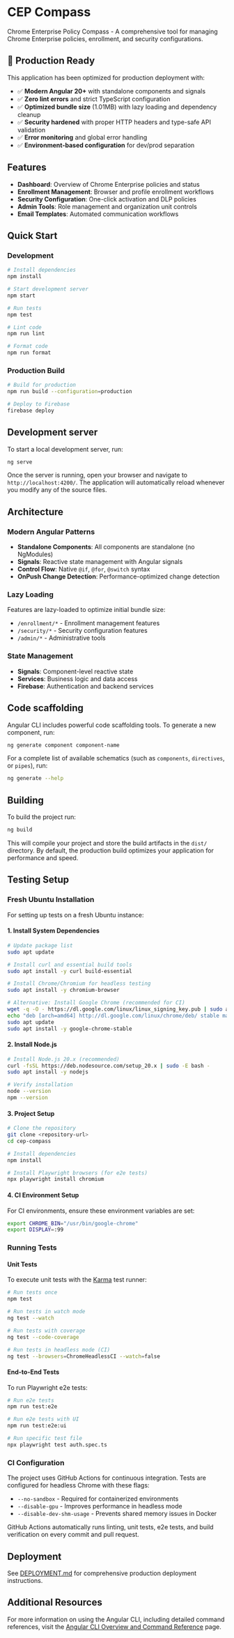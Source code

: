 # CEP Compass

Chrome Enterprise Policy Compass - A comprehensive tool for managing Chrome Enterprise policies, enrollment, and security configurations.

## 🚀 Production Ready

This application has been optimized for production deployment with:

- ✅ **Modern Angular 20+** with standalone components and signals
- ✅ **Zero lint errors** and strict TypeScript configuration
- ✅ **Optimized bundle size** (1.01MB) with lazy loading and dependency cleanup
- ✅ **Security hardened** with proper HTTP headers and type-safe API validation
- ✅ **Error monitoring** and global error handling
- ✅ **Environment-based configuration** for dev/prod separation

## Features

- **Dashboard**: Overview of Chrome Enterprise policies and status
- **Enrollment Management**: Browser and profile enrollment workflows
- **Security Configuration**: One-click activation and DLP policies
- **Admin Tools**: Role management and organization unit controls
- **Email Templates**: Automated communication workflows

## Quick Start

### Development

```bash
# Install dependencies
npm install

# Start development server
npm start

# Run tests
npm test

# Lint code
npm run lint

# Format code
npm run format
```

### Production Build

```bash
# Build for production
npm run build --configuration=production

# Deploy to Firebase
firebase deploy
```

## Development server

To start a local development server, run:

```bash
ng serve
```

Once the server is running, open your browser and navigate to `http://localhost:4200/`. The application will automatically reload whenever you modify any of the source files.

## Architecture

### Modern Angular Patterns

- **Standalone Components**: All components are standalone (no NgModules)
- **Signals**: Reactive state management with Angular signals
- **Control Flow**: Native `@if`, `@for`, `@switch` syntax
- **OnPush Change Detection**: Performance-optimized change detection

### Lazy Loading

Features are lazy-loaded to optimize initial bundle size:

- `/enrollment/*` - Enrollment management features
- `/security/*` - Security configuration features
- `/admin/*` - Administrative tools

### State Management

- **Signals**: Component-level reactive state
- **Services**: Business logic and data access
- **Firebase**: Authentication and backend services

## Code scaffolding

Angular CLI includes powerful code scaffolding tools. To generate a new component, run:

```bash
ng generate component component-name
```

For a complete list of available schematics (such as `components`, `directives`, or `pipes`), run:

```bash
ng generate --help
```

## Building

To build the project run:

```bash
ng build
```

This will compile your project and store the build artifacts in the `dist/` directory. By default, the production build optimizes your application for performance and speed.

## Testing Setup

### Fresh Ubuntu Installation

For setting up tests on a fresh Ubuntu instance:

#### 1. Install System Dependencies

```bash
# Update package list
sudo apt update

# Install curl and essential build tools
sudo apt install -y curl build-essential

# Install Chrome/Chromium for headless testing
sudo apt install -y chromium-browser

# Alternative: Install Google Chrome (recommended for CI)
wget -q -O - https://dl.google.com/linux/linux_signing_key.pub | sudo apt-key add -
echo "deb [arch=amd64] http://dl.google.com/linux/chrome/deb/ stable main" | sudo tee /etc/apt/sources.list.d/google-chrome.list
sudo apt update
sudo apt install -y google-chrome-stable
```

#### 2. Install Node.js

```bash
# Install Node.js 20.x (recommended)
curl -fsSL https://deb.nodesource.com/setup_20.x | sudo -E bash -
sudo apt install -y nodejs

# Verify installation
node --version
npm --version
```

#### 3. Project Setup

```bash
# Clone the repository
git clone <repository-url>
cd cep-compass

# Install dependencies
npm install

# Install Playwright browsers (for e2e tests)
npx playwright install chromium
```

#### 4. CI Environment Setup

For CI environments, ensure these environment variables are set:

```bash
export CHROME_BIN="/usr/bin/google-chrome"
export DISPLAY=:99
```

### Running Tests

#### Unit Tests

To execute unit tests with the [Karma](https://karma-runner.github.io) test runner:

```bash
# Run tests once
npm test

# Run tests in watch mode
ng test --watch

# Run tests with coverage
ng test --code-coverage

# Run tests in headless mode (CI)
ng test --browsers=ChromeHeadlessCI --watch=false
```

#### End-to-End Tests

To run Playwright e2e tests:

```bash
# Run e2e tests
npm run test:e2e

# Run e2e tests with UI
npm run test:e2e:ui

# Run specific test file
npx playwright test auth.spec.ts
```

### CI Configuration

The project uses GitHub Actions for continuous integration. Tests are configured for headless Chrome with these flags:

- `--no-sandbox` - Required for containerized environments
- `--disable-gpu` - Improves performance in headless mode
- `--disable-dev-shm-usage` - Prevents shared memory issues in Docker

GitHub Actions automatically runs linting, unit tests, e2e tests, and build verification on every commit and pull request.

## Deployment

See [DEPLOYMENT.md](./DEPLOYMENT.md) for comprehensive production deployment instructions.

## Additional Resources

For more information on using the Angular CLI, including detailed command references, visit the [Angular CLI Overview and Command Reference](https://angular.dev/tools/cli) page.
